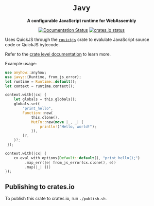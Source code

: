 <div align="center">
  <h1><code>Javy</code></h1>
  <p>
    <strong>A configurable JavaScript runtime for WebAssembly</strong>
  </p>
  <p>
    <a href="https://docs.rs/javy"><img src="https://docs.rs/javy/badge.svg" alt="Documentation Status" /></a>
    <a href="https://crates.io/crates/javy"><img src="https://img.shields.io/crates/v/javy.svg" alt="crates.io status" /></a>
  </p>
</div>


Uses QuickJS through the [`rquickjs`](https://docs.rs/rquickjs/latest/rquickjs/)
crate to evalulate JavaScript source code or QuickJS bytecode.

Refer to the [crate level documentation](https://docs.rs/javy) to learn more.

Example usage:

```rust
use anyhow::anyhow;
use javy::{Runtime, from_js_error};
let runtime = Runtime::default();
let context = runtime.context();

context.with(|cx| {
    let globals = this.globals();
    globals.set(
        "print_hello",
        Function::new(
            this.clone(),
            MutFn::new(move |_, _| {
                println!("Hello, world!");
            }),
        )?,
    )?;
 });

context.with(|cx| {
    cx.eval_with_options(Default::default(), "print_hello();")
         .map_err(|e| from_js_error(cx.clone(), e))
         .map(|_| ())
});
```

## Publishing to crates.io

To publish this crate to crates.io, run `./publish.sh`.
